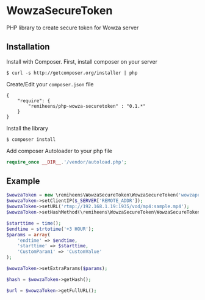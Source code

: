 # WowzaSecureToken

PHP library to create secure token for Wowza server

## Installation

Install with Composer.
First, install composer on your server

```
$ curl -s http://getcomposer.org/installer | php
```

Create/Edit your `composer.json` file

```
{
    "require": {
        "remiheens/php-wowza-securetoken" : "0.1.*"
    }
}
```

Install the library

```
$ composer install
```

Add composer Autoloader to your php file
```php
require_once __DIR__.'/vendor/autoload.php';
```

## Example
```php
$wowzaToken = new \remiheens\WowzaSecureToken\WowzaSecureToken('wowzaprefix','mySharedSecret');
$wowzaToken->setClientIP($_SERVER['REMOTE_ADDR']);
$wowzaToken->setURL('rtmp://192.168.1.19:1935/vod/mp4:sample.mp4');
$wowzaToken->setHashMethod(\remiheens\WowzaSecureToken\WowzaSecureToken::SHA256);

$starttime = time();
$endtime = strtotime('+3 HOUR');
$params = array(
    'endtime' => $endtime,
    'starttime' => $starttime,
    'CustomParam1' => 'CustomValue'
);

$wowzaToken->setExtraParams($params);

$hash = $wowzaToken->getHash();

$url = $wowzaToken->getFullURL();

```